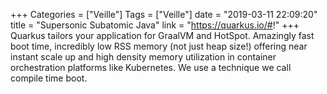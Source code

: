 +++
Categories = ["Veille"]
Tags = ["Veille"]
date = "2019-03-11 22:09:20"
title = "Supersonic Subatomic Java"
link = "https://quarkus.io/#!"
+++
Quarkus tailors your application for GraalVM and HotSpot. Amazingly fast boot time, incredibly low RSS memory (not just heap size!) offering near instant scale up and high density memory utilization in container orchestration platforms like Kubernetes. We use a technique we call compile time boot.